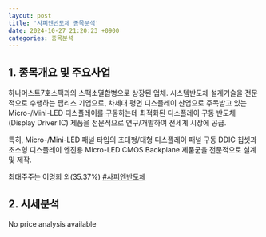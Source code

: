 ```yaml
---
layout: post
title: '사피엔반도체 종목분석'
date: 2024-10-27 21:20:23 +0900
categories: 종목분석
---
```


## 1. 종목개요 및 주요사업

하나머스트7호스팩과의 스팩소멸합병으로 상장된 업체. 시스템반도체 설계기술을 전문적으로 수행하는 팹리스 기업으로, 차세대 평면 디스플레이 산업으로 주목받고 있는 Micro-/Mini-LED 디스플레이를 구동하는데 최적화된 디스플레이 구동 반도체(Display Driver IC) 제품을 전문적으로 연구/개발하여 전세계 시장에 공급. 

특히, Micro-/Mini-LED 패널 타입의 초대형/대형 디스플레이 패널 구동 DDIC 칩셋과 초소형 디스플레이 엔진용 Micro-LED CMOS Backplane 제품군을 전문적으로 설계 및 제작.

최대주주는 이명희 외(35.37%)
[#사피엔반도체](#)

## 2. 시세분석

No price analysis available
